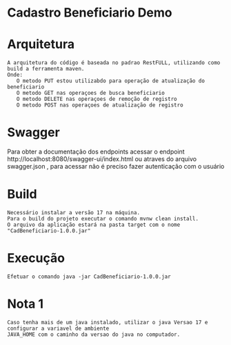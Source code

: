 # Cadastro Beneficiario Demo

# Arquitetura

    A arquitetura do código é baseada no padrao RestFULL, utilizando como 
    build a ferramenta maven.
    Onde:
       O metodo PUT estou utilizabdo para operação de atualização do beneficiario
       O metodo GET nas operaçoes de busca beneficiario
       O metodo DELETE nas operaçoes de remoção de registro
       O metodo POST nas operaçoes de atualização de registro

    
# Swagger
Para obter a documentação dos endpoints acessar o endpoint 
http://localhost:8080/swagger-ui/index.html 
ou atraves do arquivo swagger.json
, para acessar não é preciso fazer autenticação com o usuário
    
# Build 
    Necessário instalar a versão 17 na máquina.
    Para o build do projeto executar o comando mvnw clean install.
    O arquivo da aplicação estará na pasta target com o nome "CadBeneficiario-1.0.0.jar"
# Execução
    Efetuar o comando java -jar CadBeneficiario-1.0.0.jar

# Nota 1
    Caso tenha mais de um java instalado, utilizar o java Versao 17 e configurar a variavel de ambiente 
    JAVA_HOME com o caminho da versao do java no computador.
